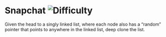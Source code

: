 # Snapchat ![Difficulty](https://img.shields.io/badge/-MEDIUM-yellow)
	
Given the head to a singly linked list, where each node also has a “random” pointer that points to anywhere in the linked list, deep clone the list.
	
